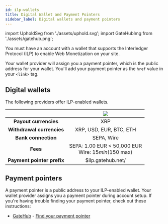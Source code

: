 ```yaml
---
id: ilp-wallets
title: Digital Wallet and Payment Pointers
sidebar_label: Digital wallets and payment pointers
---
```


import UpholdSvg from './assets/uphold.svg';
import GateHubImg from './assets/gatehub.png';

You must have an account with a wallet that supports the Interledger Protocol (ILP) to enable Web Monetization on your site.

Your wallet provider will assign you a payment pointer, which is the public address for your wallet. You'll add your payment pointer as the `href` value in your `<link>` tag.

## Digital wallets

The following providers offer ILP-enabled wallets.

| |  <center><img src={GateHubImg}/></center> |
| :-: |:-:|
| **Payout currencies** | XRP 
| **Withdrawal currencies** |  XRP, USD, EUR, BTC, ETH |
| **Bank connection** | SEPA, Wire |
| **Fees** | SEPA: 1.00 EUR < 50,000 EUR<br />Wire: $15 min ($150 max) |
| **Payment pointer prefix** |  $ilp.gatehub.net/	|

## Payment pointers

A payment pointer is a public address to your ILP-enabled wallet. Your wallet provider assigns you a payment pointer during account setup. If you're having trouble finding your payment pointer, check out these instructions:

* [GateHub](https://gatehub.net) - [Find your payment pointer](gatehub.md#find-your-payment-pointer)
